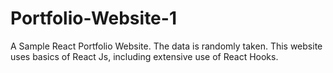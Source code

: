 # Portfolio-Website-1
A Sample React Portfolio Website. The data is randomly taken. This website uses basics of React Js, including extensive use of React Hooks.
